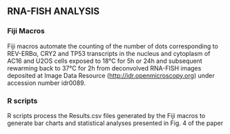 ## RNA-FISH ANALYSIS
### Fiji Macros

Fiji macros automate the counting of the number of dots corresponding to REV-ERBα, CRY2 and TP53 transcripts in the nucleus and cytoplasm of AC16 and U2OS cells exposed to 18°C for 5h or 24h and subsequent rewarming back to 37°C for 2h from deconvolved RNA-FISH images deposited at Image Data Resource (http://idr.openmicroscopy.org) under accession number idr0089.

### R scripts

R scripts process the Results.csv files generated by the Fiji macros to generate bar charts and statistical analyses presented in Fig. 4 of the paper
